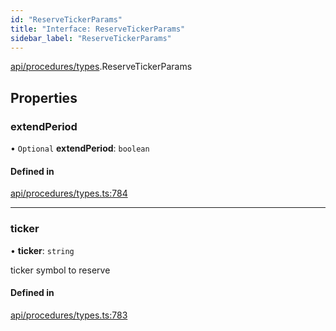 ```yaml
---
id: "ReserveTickerParams"
title: "Interface: ReserveTickerParams"
sidebar_label: "ReserveTickerParams"
---
```


[api/procedures/types](../../../../../modules/API/Procedures/Types/Types.md).ReserveTickerParams

## Properties

### extendPeriod

• `Optional` **extendPeriod**: `boolean`

#### Defined in

[api/procedures/types.ts:784](https://github.com/PolymeshAssociation/polymesh-sdk/blob/c8da9dfce/src/api/procedures/types.ts#L784)

___

### ticker

• **ticker**: `string`

ticker symbol to reserve

#### Defined in

[api/procedures/types.ts:783](https://github.com/PolymeshAssociation/polymesh-sdk/blob/c8da9dfce/src/api/procedures/types.ts#L783)
